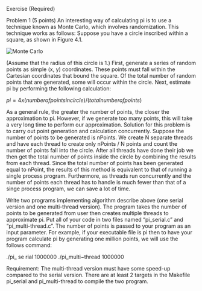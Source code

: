 Exercise (Required)

Problem 1 (5 points) An interesting way of calculating pi is to use a technique
known as Monte Carlo, which involves randomization. This technique works as follows:
Suppose you have a circle inscribed within a square, as shown in Figure 4.1.

![Monte Carlo](https://d2vlcm61l7u1fs.cloudfront.net/media%2F7b4%2F7b4f3456-ad11-4241-8760-9fdbd48f6221%2FphpwBby1E.png)

(Assume that the radius of this circle is 1.) First, generate a series of random points as
simple (x, y) coordinates. These points must fall within the Cartesian coordinates that
bound the square. Of the total number of random points that are generated, some will
occur within the circle. Next, estimate pi by performing the following calculation:

$pi = 4 x (number o f points in c i r c l e ) / ( to tal number o f points )$

As a general rule, the greater the number of points, the closer the approximation to
pi. However, if we generate too many points, this will take a very long time to perform
our approximation. Solution for this problem is to carry out point generation and calculation concurrently. Suppose the number of points to be generated is nPoints. We
create N separate threads and have each thread to create only nPoints / N points and
count the number of points fall into the circle. After all threads have done their job we
then get the total number of points inside the circle by combining the results from each
thread. Since the total number of points has been generated equal to nPoint, the results
of this method is equivalent to that of running a single process program. Furthermore,
as threads run concurrently and the number of points each thread has to handle is much
fewer than that of a singe process program, we can save a lot of time.

Write two programs implementing algorithm describe above (one serial version and one
multi-thread version). The program takes the number of points to be generated from user then creates multiple threads to approximate pi. Put all of your code in two files named
“pi_serial.c” and “pi_multi-thread.c”. The number of points is passed to your program
as an input parameter. For example, if your executable file is pi then to have your
program calculate pi by generating one million points, we will use the follows command:

./pi_ se rial 1000000
./pi_multi−thread 1000000

Requirement: The multi-thread version must have some speed-up compared to the
serial version. There are at least 2 targets in the Makefile pi_serial and pi_multi-thread
to compile the two program.